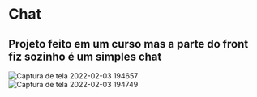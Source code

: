 # Chat

## Projeto feito em um curso mas a parte do front fiz sozinho é um simples chat 
![Captura de tela 2022-02-03 194657](https://user-images.githubusercontent.com/70212363/152442737-15672bce-b86b-4374-957c-41dc1c60da9e.png)
![Captura de tela 2022-02-03 194749](https://user-images.githubusercontent.com/70212363/152442738-fc97ab26-c1f4-426e-a5e6-ad3f1b3da12b.png)

